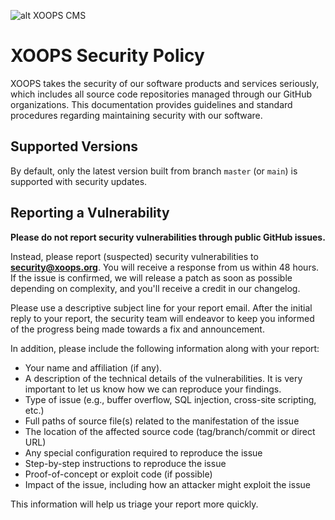 ![alt XOOPS CMS](https://xoops.org/images/logoXoops4GithubRepository.png)
# XOOPS Security Policy

XOOPS takes the security of our software products and services seriously, which includes all source code repositories managed through our GitHub organizations. 
This documentation provides guidelines and standard procedures regarding maintaining security with our software.

## Supported Versions

By default, only the latest version built from branch `master` (or `main`) is supported with security updates.

## Reporting a Vulnerability

**Please do not report security vulnerabilities through public GitHub issues.**

Instead, please report (suspected) security vulnerabilities to
**[security@xoops.org](mailto:security@xoops.org)**. You will receive a response from
us within 48 hours. If the issue is confirmed, we will release a patch as soon
as possible depending on complexity, and you'll receive a credit in our changelog.

Please use a descriptive subject line for your report email. After the initial
reply to your report, the security team will endeavor to keep you informed of
the progress being made towards a fix and announcement.

In addition, please include the following information along with your report:

* Your name and affiliation (if any).
* A description of the technical details of the vulnerabilities. It is very
  important to let us know how we can reproduce your findings.
* Type of issue (e.g., buffer overflow, SQL injection, cross-site scripting, etc.)
* Full paths of source file(s) related to the manifestation of the issue
* The location of the affected source code (tag/branch/commit or direct URL)
* Any special configuration required to reproduce the issue
* Step-by-step instructions to reproduce the issue
* Proof-of-concept or exploit code (if possible)
* Impact of the issue, including how an attacker might exploit the issue

This information will help us triage your report more quickly.
